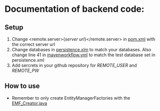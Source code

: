 # Documentation of backend code:

## Setup
1. Change <remote.server>{*server url*}</remote.server> in [pom.xml](pom.xml) with the correct server url
2. Change databases in [persistence.xlm](src/main/resources/META-INF/persistence.xml) to match your databases. Also change line 41 in [mavenworkflow.yml](.github/workflows/mavenworkflow.yml) to match the test database set in persistence.xml
3. Add sercrets in your github repository for *REMOTE_USER* and *REMOTE_PW* 


## How to use
- Remember to only create EntityManagerFactories with the [EMF_Creator.java](src/main/java/utils/EMF_Creator.java)